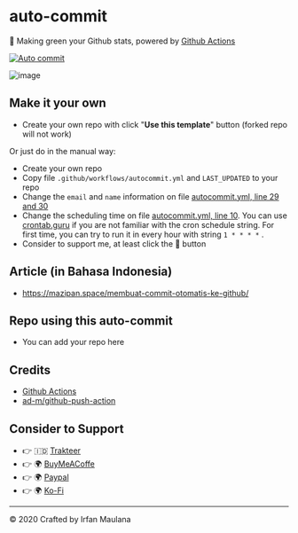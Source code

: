 # auto-commit

🌳 Making green your Github stats, powered by [Github Actions](https://github.com/features/actions)

[![Auto commit](https://github.com/nqbill/autocommit/actions/workflows/autocommit.yml/badge.svg)](https://github.com/nqbill/autocommit/actions/workflows/autocommit.yml)

![image](https://user-images.githubusercontent.com/98865315/165820547-e4fc8141-682a-42f6-b8b3-003fddb53bb6.png)

## Make it your own

- Create your own repo with click "**Use this template**" button (forked repo will not work)

Or just do in the manual way:

- Create your own repo
- Copy file `.github/workflows/autocommit.yml` and `LAST_UPDATED` to your repo
- Change the `email` and `name` information on file [autocommit.yml, line 29 and 30](https://github.com/mazipan/auto-commit/blob/master/.github/workflows/autocommit.yml#L29)
- Change the scheduling time on file [autocommit.yml, line 10](https://github.com/mazipan/auto-commit/blob/master/.github/workflows/autocommit.yml#L10). You can use [crontab.guru](https://crontab.guru/) if you are not familiar with the cron schedule string. For first time, you can try to run it in every hour with string `1 * * * *` .
- Consider to support me, at least click the 🌟 button

## Article (in Bahasa Indonesia)

- https://mazipan.space/membuat-commit-otomatis-ke-github/

## Repo using this auto-commit

- You can add your repo here


## Credits

- [Github Actions](https://github.com/features/actions)
- [ad-m/github-push-action](https://github.com/ad-m/github-push-action)

## Consider to Support

- 👉 🇮🇩 [Trakteer](https://trakteer.id/mazipan?utm_source=github)
- 👉 🌍 [BuyMeACoffe](https://www.buymeacoffee.com/mazipan?utm_source=github)
- 👉 🌍 [Paypal](https://www.paypal.me/mazipan?utm_source=github)
- 👉 🌍 [Ko-Fi](https://ko-fi.com/mazipan)

---

© 2020 Crafted by Irfan Maulana

